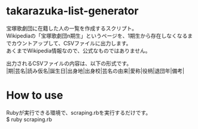 # takarazuka-list-generator
宝塚歌劇団に在籍した人の一覧を作成するスクリプト。  
Wikipediaの「宝塚歌劇団n期生」というページを、1期生から存在しなくなるまでカウントアップして、CSVファイルに出力します。  
あくまでWikipedia情報なので、公式なものではありません。

出力されるCSVファイルの内容は、以下の形式です。  
|期|芸名|読み仮名|誕生日|出身地|出身校|芸名の由来|愛称|役柄|退団年|備考|

# How to use
Rubyが実行できる環境で、scraping.rbを実行するだけです。  
$ ruby scraping.rb
